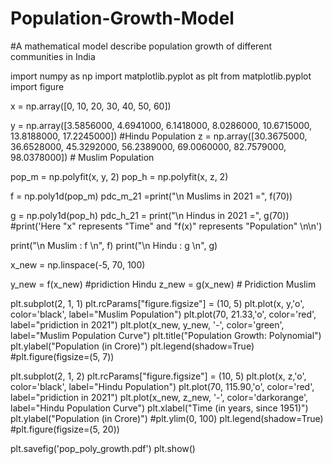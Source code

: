 # Population-Growth-Model
#A mathematical model describe population growth of different communities in India 

import numpy as np
import matplotlib.pyplot as plt
from matplotlib.pyplot import figure

x = np.array([0, 10, 20, 30, 40, 50, 60])

y = np.array([3.5856000, 4.6941000, 6.1418000, 8.0286000, 10.6715000, 13.8188000, 17.2245000]) #Hindu Population 
z = np.array([30.3675000, 36.6528000, 45.3292000, 56.2389000, 69.0060000, 82.7579000, 98.0378000])  # Muslim Population

pop_m = np.polyfit(x, y, 2)
pop_h = np.polyfit(x, z, 2)

f = np.poly1d(pop_m)
pdc_m_21 =print("\n Muslims in 2021 =", f(70))

g = np.poly1d(pop_h)
pdc_h_21 = print("\n Hindus in 2021 =", g(70))
#print('Here "x" represents "Time" and "f(x)" represents "Population" \n\n')

print("\n Muslim : f \n", f)
print("\n Hindu : g \n", g)

x_new = np.linspace(-5, 70, 100)

y_new = f(x_new) #pridiction Hindu
z_new = g(x_new) # Pridiction Muslim

plt.subplot(2, 1, 1)
plt.rcParams["figure.figsize"] = (10, 5)
plt.plot(x, y,'o', color='black', label="Muslim Population")
plt.plot(70, 21.33,'o', color='red', label="pridiction in 2021")
plt.plot(x_new, y_new, '-', color='green', label="Muslim Population Curve")
plt.title("Population Growth: Polynomial")
plt.ylabel("Population (in Crore)")
plt.legend(shadow=True)
#plt.figure(figsize=(5, 7))

plt.subplot(2, 1, 2)
plt.rcParams["figure.figsize"] = (10, 5)
plt.plot(x, z,'o', color='black', label="Hindu Population")
plt.plot(70, 115.90,'o', color='red', label="pridiction in 2021")
plt.plot(x_new, z_new, '-', color='darkorange', label="Hindu Population Curve")
plt.xlabel("Time (in years, since 1951)")
plt.ylabel("Population (in Crore)")
#plt.ylim(0, 100)
plt.legend(shadow=True)
#plt.figure(figsize=(5, 20))

plt.savefig('pop_poly_growth.pdf')
plt.show()
